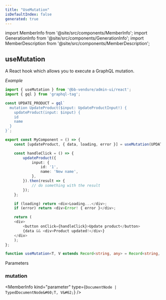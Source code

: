 ```yaml
---
title: "UseMutation"
isDefaultIndex: false
generated: true
---
```

<!-- This file was generated from the Vendure source. Do not modify. Instead, re-run the "docs:build" script -->
import MemberInfo from '@site/src/components/MemberInfo';
import GenerationInfo from '@site/src/components/GenerationInfo';
import MemberDescription from '@site/src/components/MemberDescription';


## useMutation

<GenerationInfo sourceFile="packages/admin-ui/src/lib/react/src/react-hooks/use-query.ts" sourceLine="169" packageName="@bb-vendure/admin-ui" />

A React hook which allows you to execute a GraphQL mutation.

*Example*

```ts
import { useMutation } from '@bb-vendure/admin-ui/react';
import { gql } from 'graphql-tag';

const UPDATE_PRODUCT = gql`
  mutation UpdateProduct($input: UpdateProductInput!) {
    updateProduct(input: $input) {
    id
    name
  }
}`;

export const MyComponent = () => {
    const [updateProduct, { data, loading, error }] = useMutation(UPDATE_PRODUCT);

    const handleClick = () => {
        updateProduct({
            input: {
                id: '1',
                name: 'New name',
            },
        }).then(result => {
            // do something with the result
        });
    };

    if (loading) return <div>Loading...</div>;
    if (error) return <div>Error! { error }</div>;

    return (
    <div>
        <button onClick={handleClick}>Update product</button>
        {data && <div>Product updated!</div>}
    </div>
    );
};
```

```ts title="Signature"
function useMutation<T, V extends Record<string, any> = Record<string, any>>(mutation: DocumentNode | TypedDocumentNode<T, V>): void
```
Parameters

### mutation

<MemberInfo kind="parameter" type={`DocumentNode | TypedDocumentNode&#60;T, V&#62;`} />


